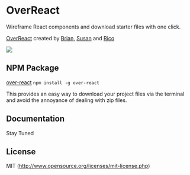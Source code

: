 # OverReact
Wireframe React components and download starter files with one click. 

[OverReact](http://www.overreact.io/) created by [Brian](https://www.linkedin.com/in/briangrober), [Susan](https://www.linkedin.com/in/susantashiro) and [Rico](https://www.linkedin.com/in/ricomoorer)

![]( http://www.overreact.io/images/Demo3_optimized.gif )



## NPM Package 
[over-react](https://www.npmjs.com/package/over-reactr)
 `npm install -g over-react`

This provides an easy way to download your project files via the terminal and avoid the annoyance of dealing with zip files. 


## Documentation

Stay Tuned


## License

MIT (http://www.opensource.org/licenses/mit-license.php)

